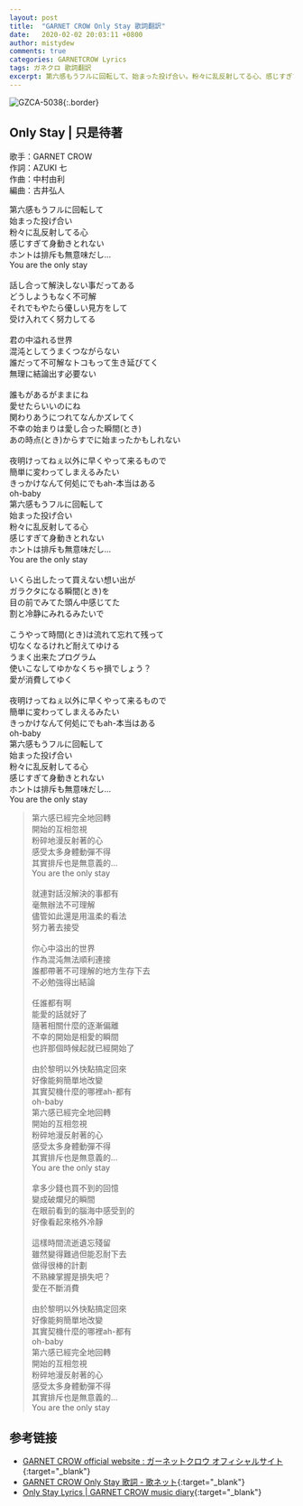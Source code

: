 ```yaml
---
layout: post
title:  "GARNET CROW Only Stay 歌詞翻訳"
date:   2020-02-02 20:03:11 +0800
author: mistydew
comments: true
categories: GARNETCROW Lyrics
tags: ガネクロ 歌詞翻訳
excerpt: 第六感もうフルに回転して、始まった投げ合い。粉々に乱反射してる心、感じすぎて身動きとれない。ホントは排斥も無意味だし…You are the only stay。
---
```

![GZCA-5038](https://raw.githubusercontent.com/mistydew/gc2/master/cover/album/GZCA-5038.jpg){:.border}

## Only Stay | 只是待著

歌手：GARNET CROW<br>
作詞：AZUKI 七<br>
作曲：中村由利<br>
編曲：古井弘人

<div class="lyric-original">
<p>
第六感もうフルに回転して<br>
始まった投げ合い<br>
粉々に乱反射してる心<br>
感じすぎて身動きとれない<br>
ホントは排斥も無意味だし…<br>
You are the only stay<br>
<br>
話し合って解決しない事だってある<br>
どうしようもなく不可解<br>
それでもやたら優しい見方をして<br>
受け入れてく努力してる<br>
<br>
君の中溢れる世界<br>
混沌としてうまくつながらない<br>
誰だって不可解なトコもって生き延びてく<br>
無理に結論出す必要ない<br>
<br>
誰もがあるがままにね<br>
愛せたらいいのにね<br>
関わりあうにつれてなんかズレてく<br>
不幸の始まりは愛し合った瞬間(とき)<br>
あの時点(とき)からすでに始まったかもしれない<br>
<br>
夜明けってねぇ以外に早くやって来るもので<br>
簡単に変わってしまえるみたい<br>
きっかけなんて何処にでもah-本当はある<br>
oh-baby<br>
第六感もうフルに回転して<br>
始まった投げ合い<br>
粉々に乱反射してる心<br>
感じすぎて身動きとれない<br>
ホントは排斥も無意味だし…<br>
You are the only stay<br>
<br>
いくら出したって買えない想い出が<br>
ガラクタになる瞬間(とき)を<br>
目の前でみてた頭ん中感じてた<br>
割と冷静にみれるみたいで<br>
<br>
こうやって時間(とき)は流れて忘れて残って<br>
切なくなるけれど耐えてゆける<br>
うまく出来たプログラム<br>
使いこなしてゆかなくちゃ損でしょう？<br>
愛が消費してゆく<br>
<br>
夜明けってねぇ以外に早くやって来るもので<br>
簡単に変わってしまえるみたい<br>
きっかけなんて何処にでもah-本当はある<br>
oh-baby<br>
第六感もうフルに回転して<br>
始まった投げ合い<br>
粉々に乱反射してる心<br>
感じすぎて身動きとれない<br>
ホントは排斥も無意味だし…<br>
You are the only stay
</p>
</div>

<div class="lyric-translation">
<blockquote>
第六感已經完全地回轉<br>
開始的互相忽視<br>
粉碎地漫反射著的心<br>
感受太多身體動彈不得<br>
其實排斥也是無意義的...<br>
You are the only stay<br>
<br>
就連對話沒解決的事都有<br>
毫無辦法不可理解<br>
儘管如此還是用溫柔的看法<br>
努力著去接受<br>
<br>
你心中溢出的世界<br>
作為混沌無法順利連接<br>
誰都帶著不可理解的地方生存下去<br>
不必勉強得出結論<br>
<br>
任誰都有啊<br>
能愛的話就好了<br>
隨著相關什麼的逐漸偏離<br>
不幸的開始是相愛的瞬間<br>
也許那個時候起就已經開始了<br>
<br>
由於黎明以外快點搞定回來<br>
好像能夠簡單地改變<br>
其實契機什麼的哪裡ah-都有<br>
oh-baby<br>
第六感已經完全地回轉<br>
開始的互相忽視<br>
粉碎地漫反射著的心<br>
感受太多身體動彈不得<br>
其實排斥也是無意義的...<br>
You are the only stay<br>
<br>
拿多少錢也買不到的回憶<br>
變成破爛兒的瞬間<br>
在眼前看到的腦海中感受到的<br>
好像看起來格外冷靜<br>
<br>
這樣時間流逝遺忘殘留<br>
雖然變得難過但能忍耐下去<br>
做得很棒的計劃<br>
不熟練掌握是損失吧？<br>
愛在不斷消費<br>
<br>
由於黎明以外快點搞定回來<br>
好像能夠簡單地改變<br>
其實契機什麼的哪裡ah-都有<br>
oh-baby<br>
第六感已經完全地回轉<br>
開始的互相忽視<br>
粉碎地漫反射著的心<br>
感受太多身體動彈不得<br>
其實排斥也是無意義的...<br>
You are the only stay
</blockquote>
</div>

## 参考链接

* [GARNET CROW official website : ガーネットクロウ オフィシャルサイト](http://www.garnetcrow.com){:target="_blank"}
* [GARNET CROW Only Stay 歌詞 - 歌ネット](https://www.uta-net.com/song/20209){:target="_blank"}
* [Only Stay Lyrics \| GARNET CROW music diary](https://mistydew.github.io/gc/lyrics/original/Only%20Stay.html){:target="_blank"}
